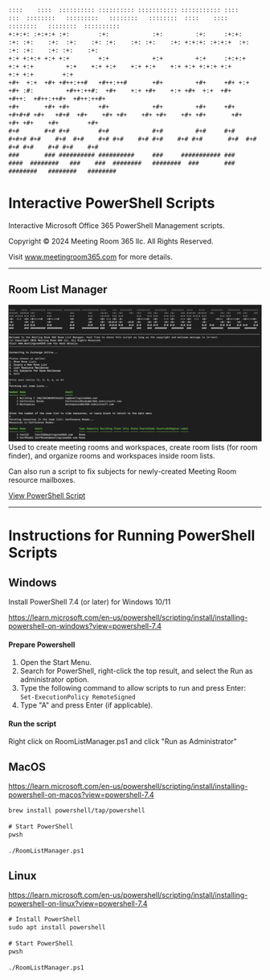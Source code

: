 ```
::::    ::::  :::::::::: :::::::::: ::::::::::: ::::::::::: ::::    :::  ::::::::   :::::::::   ::::::::   ::::::::  ::::    ::::    ::::::::   ::::::::  :::::::::: 
+:+:+: :+:+:+ :+:        :+:            :+:         :+:     :+:+:   :+: :+:    :+:  :+:    :+: :+:    :+: :+:    :+: +:+:+: :+:+:+  :+:    :+: :+:    :+: :+:    :+: 
+:+ +:+:+ +:+ +:+        +:+            +:+         +:+     :+:+:+  +:+ +:+         +:+    +:+ +:+    +:+ +:+    +:+ +:+ +:+:+ +:+         +:+ +:+        +:+        
+#+  +:+  +#+ +#++:++#   +#++:++#       +#+         +#+     +#+ +:+ +#+ :#:         +#++:++#:  +#+    +:+ +#+    +:+ +#+  +:+  +#+      +#++:  +#++:++#+  +#++:++#+  
+#+       +#+ +#+        +#+            +#+         +#+     +#+  +#+#+# +#+   +#+#  +#+    +#+ +#+    +#+ +#+    +#+ +#+       +#+         +#+ +#+    +#+        +#+ 
#+#       #+# #+#        #+#            #+#         #+#     #+#   #+#+# #+#    #+#  #+#    #+# #+#    #+# #+#    #+# #+#       #+#  #+#    #+# #+#    #+# #+#    #+# 
###       ### ########## ##########     ###     ########### ###    ####  ########   ###    ###  ########   ########  ###       ###   ########   ########   ########  
```
# Interactive PowerShell Scripts
Interactive Microsoft Office 365 PowerShell Management scripts.

Copyright © 2024 Meeting Room 365 llc. All Rights Reserved.

Visit www.meetingroom365.com for more details.

-----
## Room List Manager
![Room List Manager](./RoomListManager.jpg)
Used to create meeting rooms and workspaces, create room lists (for room finder), and organize rooms and workspaces inside room lists.

Can also run a script to fix subjects for newly-created Meeting Room resource mailboxes.

[View PowerShell Script](./RoomListManager.ps1)

-----

# Instructions for Running PowerShell Scripts

## Windows
Install PowerShell 7.4 (or later) for Windows 10/11

https://learn.microsoft.com/en-us/powershell/scripting/install/installing-powershell-on-windows?view=powershell-7.4

#### Prepare Powershell
1. Open the Start Menu.
2. Search for PowerShell, right-click the top result, and select the Run as administrator option.
3. Type the following command to allow scripts to run and press Enter: `Set-ExecutionPolicy RemoteSigned`
4. Type "A" and press Enter (if applicable).

#### Run the script
Right click on RoomListManager.ps1 and click "Run as Administrator"

## MacOS

https://learn.microsoft.com/en-us/powershell/scripting/install/installing-powershell-on-macos?view=powershell-7.4

```shell
brew install powershell/tap/powershell

# Start PowerShell
pwsh

./RoomListManager.ps1
```

## Linux

https://learn.microsoft.com/en-us/powershell/scripting/install/installing-powershell-on-linux?view=powershell-7.4

```shell
# Install PowerShell
sudo apt install powershell

# Start PowerShell
pwsh

./RoomListManager.ps1
```